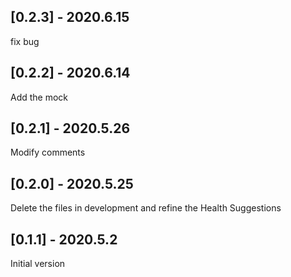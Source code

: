 ## [0.2.3] - 2020.6.15
fix bug

## [0.2.2] - 2020.6.14
Add the mock

## [0.2.1] - 2020.5.26
Modify comments

## [0.2.0] - 2020.5.25
Delete the files in development and refine the Health Suggestions

## [0.1.1] - 2020.5.2
Initial version
